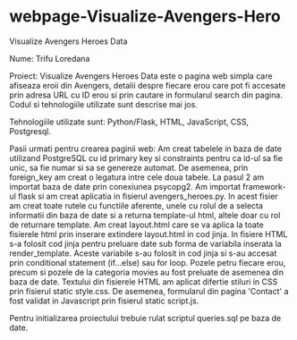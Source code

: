 # webpage-Visualize-Avengers-Hero
Visualize Avengers Heroes Data


Nume: Trifu Loredana

Proiect: Visualize Avengers Heroes Data este o pagina web simpla care afiseaza eroii din Avengers, detalii despre fiecare erou care pot fi accesate prin adresa URL cu ID erou si prin cautare in formularul search din pagina. Codul si tehnologiile utilizate sunt descrise mai jos.

Tehnologiile utilizate sunt: Python/Flask, HTML, JavaScript, CSS, Postgresql.

Pasii urmati pentru crearea paginii web:
Am creat tabelele in baza de date utilizand PostgreSQL cu id primary key si constraints pentru ca id-ul sa fie unic, sa fie numar si sa se genereze automat. De asemenea, prin foreign_key am creat o legatura intre cele doua tabele. 
La pasul 2 am importat baza de date prin conexiunea psycopg2. 
Am importat framework-ul flask si am creat aplicatia in fisierul avengers_heroes.py. In acest fisier am creat toate rutele cu functiile aferente, unele cu rolul de a selecta informatii din baza de date si a returna template-ul html, altele doar cu rol de returnare template. 
Am creat layout.html care se va aplica la toate fisierele html prin inserare extindere layout.html in cod jinja. In fisiere HTML s-a folosit cod jinja pentru preluare date sub forma de variabila inserata la render_template. Aceste variabile s-au folosit in cod jinja si s-au accesat prin conditional statement (if...else) sau for loop. Pozele petru fiecare erou, precum si pozele de la categoria movies au fost preluate de asemenea din baza de date. Textului din fisierele HTML am aplicat difertie stiluri in CSS prin fisierul static style.css. De asemenea, formularul din pagina 'Contact' a fost validat in Javascript prin fisierul static script.js.

Pentru initializarea proiectului trebuie rulat scriptul queries.sql pe baza de date.

